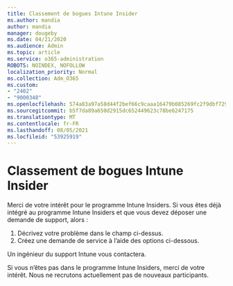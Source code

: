 ```yaml
---
title: Classement de bogues Intune Insider
ms.author: mandia
author: mandia
manager: dougeby
ms.date: 04/21/2020
ms.audience: Admin
ms.topic: article
ms.service: o365-administration
ROBOTS: NOINDEX, NOFOLLOW
localization_priority: Normal
ms.collection: Adm_O365
ms.custom:
- "2402"
- "9000348"
ms.openlocfilehash: 574a83a97a58d44f2bef66c9caaa16479b085269fc2f9dbf729a23ca8d37bba6
ms.sourcegitcommit: b5f7da89a650d2915dc652449623c78be6247175
ms.translationtype: MT
ms.contentlocale: fr-FR
ms.lasthandoff: 08/05/2021
ms.locfileid: "53925919"
---
```

# <a name="intune-insider-bug-filing"></a>Classement de bogues Intune Insider

Merci de votre intérêt pour le programme Intune Insiders. Si vous êtes déjà intégré au programme Intune Insiders et que vous devez déposer une demande de support, alors :

1. Décrivez votre problème dans le champ ci-dessus.
2. Créez une demande de service à l’aide des options ci-dessous.

Un ingénieur du support Intune vous contactera.

Si vous n’êtes pas dans le programme Intune Insiders, merci de votre intérêt. Nous ne recrutons actuellement pas de nouveaux participants.
